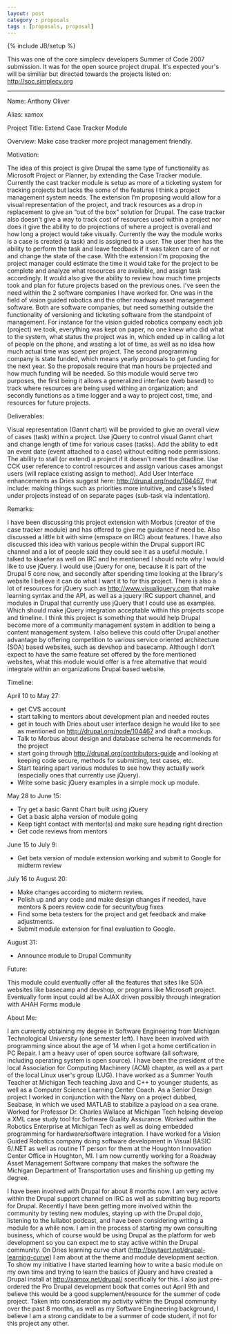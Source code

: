 ```yaml
---
layout: post
category : proposals
tags : [proposals, proposal]
---
```

{% include JB/setup %}

This was one of the core simplecv developers Summer of Code 2007 submission.
It was for the open source project drupal.  It's expected your's will
be similiar but directed towards the projects listed on:
http://soc.simplecv.org


-----------------------------------

Name: Anthony Oliver

Alias: xamox

Project Title: Extend Case Tracker Module

Overview: Make case tracker more project management friendly.

Motivation:

The idea of this project is give Drupal the same type of functionality as Microsoft Project or Planner, by extending the Case Tracker module. Currently the cast tracker module is setup as more of a ticketing system for tracking projects but lacks the some of the features I think a project management system needs. The extension I'm proposing would allow for a visual representation of the project, and track resources as a drop in replacement to give an “out of the box” solution for Drupal. The case tracker also doesn't give a way to track cost of resources used within a project nor does it give the ability to do projections of where a project is overall and how long a project would take visually. Currently the way the module works is a case is created (a task) and is assigned to a user. The user then has the ability to perform the task and leave feedback if it was taken care of or not and change the state of the case. With the extension I'm proposing the project manager could estimate the time it would take for the project to be complete and analyze what resources are available, and assign task accordingly. It would also give the ability to review how much time projects took and plan for future projects based on the previous ones.
I've seen the need within the 2 software companies I have worked for. One was in the field of vision guided robotics and the other roadway asset management software. Both are software companies, but need something outside the functionality of versioning and ticketing software from the standpoint of management. For instance for the vision guided robotics company each job (project) we took, everything was kept on paper, no one knew who did what to the system, what status the project was in, which ended up in calling a lot of people on the phone, and wasting a lot of time, as well as no idea how much actual time was spent per project. The second programming company is state funded, which means yearly proposals to get funding for the next year. So the proposals require that man hours be projected and how much funding will be needed. So this module would serve two purposes, the first being it allows a generalized interface (web based) to track where resources are being used withing an organization; and secondly functions as a time logger and a way to project cost, time, and resources for future projects.

Deliverables:

Visual representation (Gannt chart) will be provided to give an overall view of cases (task) within a project.
Use jQuery to control visual Gannt chart and change length of time for various cases (tasks).
Add the ability to edit an event date (event attached to a case) without editing node permissions.
The ability to stall (or extend) a project if it doesn't meet the deadline.
Use CCK user reference to control resources and assign various cases amongst users (will replace existing assign to method).
Add User Interface enhancements as Dries suggest here: http://drupal.org/node/104467, that include: making things such as priorities more intuitive, and case's listed under projects instead of on separate pages (sub-task via indentation).

Remarks:

I have been discussing this project extension with Morbus (creator of the case tracker module) and has offered to give me guidance if need be. Also discussed a little bit with sime (emspace on IRC) about features. I have also discussed this idea with various people within the Drupal support IRC channel and a lot of people said they could see it as a useful module. I talked to kkaefer as well on IRC and he mentioned I should note why I would like to use jQuery. I would use jQuery for one, because it is part of the Drupal 5 core now, and secondly after spending time looking at the library's website I believe it can do what I want it to for this project. There is also a lot of resources for jQuery such as http://www.visualjquery.com that make learning syntax and the API, as well as a jquery IRC support channel, and modules in Drupal that currently use jQuery that I could use as examples. Which should make jQuery integration acceptable within this projects scope and timeline.
I think this project is something that would help Drupal become more of a community management system in addition to being a content management system. I also believe this could offer Drupal another advantage by offering competition to various service oriented architecture (SOA) based websites, such as devshop and basecamp. Although I don't expect to have the same feature set offered by the fore mentioned websites, what this module would offer is a free alternative that would integrate within an organizations Drupal based website.

Timeline:

April 10 to May 27:
* get CVS account
* start talking to mentors about development plan and needed routes
* get in touch with Dries about user interface design he would like to see as mentioned on http://drupal.org/node/104467 and draft a mockup.
* Talk to Morbus about design and database schema he recommends for the project
* start going through http://drupal.org/contributors-guide and looking at keeping code secure, methods for submitting, test cases, etc.
* Start tearing apart various modules to see how they actually work (especially ones that currently use jQuery).
* Write some basic jQuery examples in a simple mock up module.

May 28 to June 15:
* Try get a basic Gannt Chart built using jQuery
* Get a basic alpha version of module going
* Keep tight contact with mentor(s) and make sure heading right direction
* Get code reviews from mentors

June 15 to July 9:
* Get beta version of module extension working and submit to Google for midterm review

July 16 to August 20:
* Make changes according to midterm review.
* Polish up and any code and make design changes if needed, have mentors & peers review code for security/bug fixes
* Find some beta testers for the project and get feedback and make adjustments.
* Submit module extension for final evaluation to Google.

August 31:
* Announce module to Drupal Community

Future:

This module could eventually offer all the features that sites like SOA websites like basecamp and devshop, or programs like Microsoft project. Eventually form input could all be AJAX driven possibly through integration with AHAH Forms module

About Me:

I am currently obtaining my degree in Software Engineering from Michigan Technological University (one semester left). I have been involved with programming since about the age of 14 when I got a home certification in PC Repair. I am a heavy user of open source software (all software, including operating system is open source). I have been the president of the local Association for Computing Machinery (ACM) chapter, as well as a part of the local Linux user's group (LUG). I have worked as a Summer Youth Teacher at Michigan Tech teaching Java and C++ to younger students, as well as a Computer Science Learning Center Coach. As a Senior Design project I worked in conjunction with the Navy on a project dubbed, Seabase, in which we used MATLAB to stabilize a payload on a sea crane. Worked for Professor Dr. Charles Wallace at Michigan Tech helping develop a XML case study tool for Software Quality Assurance. Worked within the Robotics Enterprise at Michigan Tech as well as doing embedded programming for hardware/software integration. I have worked for a Vision Guided Robotics company doing software development in Visual BASIC 6/.NET as well as routine IT person for them at the Houghton Innovation Center Office in Houghton, MI. I am now currently working for a Roadway Asset Management Software company that makes the software the Michigan Department of Transportation uses and finishing up getting my degree.

I have been involved with Drupal for about 8 months now. I am very active within the Drupal support channel on IRC as well as submitting bug reports for Drupal. Recently I have been getting more involved within the community by testing new modules, staying up with the Drupal dojo, listening to the lullabot podcast, and have been considering writing a module for a while now. I am in the process of starting my own consulting business, which of course would be using Drupal as the platform for web development so you can expect me to stay active within the Drupal community. On Dries learning curve chart (http://buytaert.net/drupal-learning-curve) I am about at the theme and module development section. To show my initiative I have started learning how to write a basic module on my own time and trying to learn the basics of jQuery and have created a Drupal install at http://xamox.net/drupal/ specifically for this. I also just pre-ordered the Pro Drupal development book that comes out April 9th and believe this would be a good supplement/resource for the summer of code project. Taken into consideration my activity within the Drupal community over the past 8 months, as well as my Software Engineering background, I believe I am a strong candidate to be a summer of code student, if not for this project any other.
